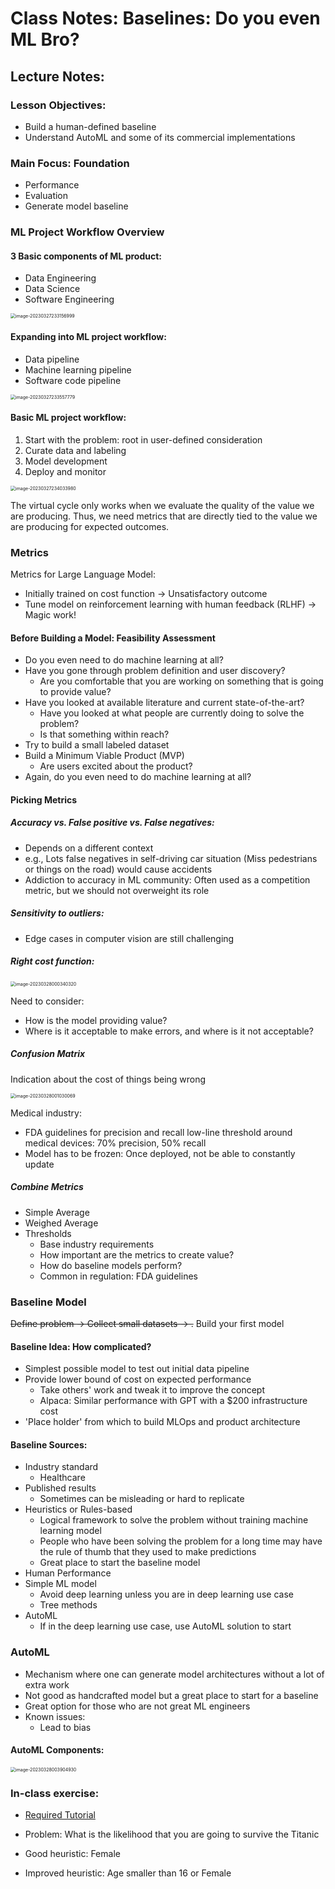 # Class Notes: Baselines: Do you even ML Bro?
## Lecture Notes:
### Lesson Objectives:
- Build a human-defined baseline
- Understand AutoML and some of its commercial implementations

### Main Focus: Foundation

- Performance
- Evaluation
- Generate model baseline

### ML Project Workflow Overview

#### 3 Basic components of ML product:

- Data Engineering
- Data Science
- Software Engineering

<img src="/Users/connie/Library/Application Support/typora-user-images/image-20230327233156999.png" alt="image-20230327233156999" style="zoom:50%;" />

#### Expanding into ML project workflow:

- Data pipeline
- Machine learning pipeline
- Software code pipeline

<img src="/Users/connie/Library/Application Support/typora-user-images/image-20230327233557779.png" alt="image-20230327233557779" style="zoom:50%;" />

#### Basic ML project workflow:

1. Start with the problem: root in user-defined consideration
2. Curate data and labeling
3. Model development
4. Deploy and monitor



<img src="/Users/connie/Library/Application Support/typora-user-images/image-20230327234033980.png" alt="image-20230327234033980" style="zoom:50%;" />

The virtual cycle only works when we evaluate the quality of the value we are producing. Thus, we need metrics that are directly tied to the value we are producing for expected outcomes.

### Metrics

Metrics for Large Language Model: 

- Initially trained on cost function -> Unsatisfactory outcome
- Tune model on reinforcement learning with human feedback (RLHF) -> Magic work!

#### Before Building a Model: Feasibility Assessment

- Do you even need to do machine learning at all?
- Have you gone through problem definition and user discovery?
  - Are you comfortable that you are working on something that is going to provide value?
- Have you looked at available literature and current state-of-the-art?
  - Have you looked at what people are currently doing to solve the problem?
  - Is that something within reach?
- Try to build a small labeled dataset
- Build a Minimum Viable Product (MVP)
  - Are users excited about the product?
- Again, do you even need to do machine learning at all?

#### Picking Metrics

##### Accuracy vs. False positive vs. False negatives:

- Depends on a different context
- e.g., Lots false negatives in self-driving car situation (Miss pedestrians or things on the road) would cause accidents
- Addiction to accuracy in ML community: Often used as a competition metric, but we should not overweight its role

##### Sensitivity to outliers:

- Edge cases in computer vision are still challenging

##### Right cost function:

<img src="/Users/connie/Library/Application Support/typora-user-images/image-20230328000340320.png" alt="image-20230328000340320" style="zoom:50%;" />



Need to consider:

- How is the model providing value?
- Where is it acceptable to make errors, and where is it not acceptable?

##### Confusion Matrix

Indication about the cost of things being wrong

<img src="/Users/connie/Library/Application Support/typora-user-images/image-20230328001030069.png" alt="image-20230328001030069" style="zoom:50%;" />

Medical industry:

- FDA guidelines for precision and recall low-line threshold around medical devices: 70% precision, 50% recall
- Model has to be frozen: Once deployed, not be able to constantly update

##### Combine Metrics

- Simple Average
- Weighed Average
- Thresholds
  - Base industry requirements
  - How important are the metrics to create value?
  - How do baseline models perform?
  - Common in regulation: FDA guidelines

### Baseline Model

 ~~Define problem -> Collect small datasets -> .~~ Build your first model

#### Baseline Idea: How complicated?

- Simplest possible model to test out initial data pipeline
- Provide lower bound of cost on expected performance
  - Take others' work and tweak it to improve the concept
  - Alpaca: Similar performance with GPT with a $200 infrastructure cost
- 'Place holder' from which to build MLOps and product architecture

#### Baseline Sources:

- Industry standard
  - Healthcare
- Published results
  - Sometimes can be misleading or hard to replicate
- Heuristics or Rules-based 
  - Logical framework to solve the problem without training machine learning model
  - People who have been solving the problem for a long time may have the rule of thumb that they used to make predictions
  - Great place to start the baseline model
- Human Performance
- Simple ML model
  - Avoid deep learning unless you are in deep learning use case
  - Tree methods
- AutoML
  - If in the deep learning use case, use AutoML solution to start

### AutoML

- Mechanism where one can generate model architectures without a lot of extra work
- Not good as handcrafted model but a great place to start for a baseline
- Great option for those who are not great ML engineers
- Known issues:
  - Lead to bias

#### AutoML Components:

<img src="/Users/connie/Library/Application Support/typora-user-images/image-20230328003904930.png" alt="image-20230328003904930" style="zoom:50%;" />



### In-class exercise:

- [Required Tutorial](https://calmcode.io/human-learn/introduction.html)

- Problem: What is the likelihood that you are going to survive the Titanic
- Good heuristic: Female
- Improved heuristic: Age smaller than 16 or Female
